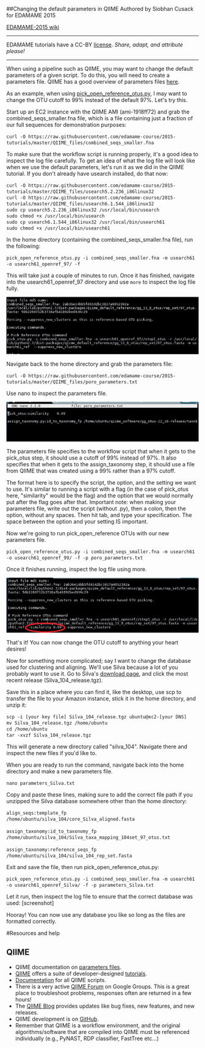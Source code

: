 ##Changing the default parameters in QIIME
Authored by Siobhan Cusack for EDAMAME 2015

[EDAMAME-2015 wiki](https://github.com/edamame-course/2015-tutorials/wiki)

***
EDAMAME tutorials have a CC-BY [license](https://github.com/edamame-course/2015-tutorials/blob/master/LICENSE.md). _Share, adapt, and attribute please!_
***

When using a pipeline such as QIIME, you may want to change the default parameters of a given script. To do this, you will need to create a parameters file. QIIME has a good overview of parameters files [here](http://qiime.org/documentation/qiime_parameters_files.html).

As an example, when using [pick_open_reference_otus.py](http://qiime.org/scripts/pick_open_reference_otus.html), I may want to change the OTU cutoff to 99% instead of the default 97%. Let's try this.

Start up an EC2 instance with the QIIME AMI (ami-1918ff72) and grab the combined_seqs_smaller.fna file, which is a file containing just a fraction of our full sequences for demonstration purposes:

```
curl -O https://raw.githubusercontent.com/edamame-course/2015-tutorials/master/QIIME_files/combined_seqs_smaller.fna

```

To make sure that the workflow script is running properly, it's a good idea to inspect the log file carefully. To get an idea of what the log file will look like when we use the default parameters, let's run it as we did in the QIIME tutorial.
If you don't already have usearch installed, do that now:
```
curl -O https://raw.githubusercontent.com/edamame-course/2015-tutorials/master/QIIME_files/usearch5.2.236_i86linux32
curl -O https://raw.githubusercontent.com/edamame-course/2015-tutorials/master/QIIME_files/usearch6.1.544_i86linux32
sudo cp usearch5.2.236_i86linux32 /usr/local/bin/usearch
sudo chmod +x /usr/local/bin/usearch
sudo cp usearch6.1.544_i86linux32 /usr/local/bin/usearch61
sudo chmod +x /usr/local/bin/usearch61
```
In the home directory (containing the combined_seqs_smaller.fna file), run the following:

```
pick_open_reference_otus.py -i combined_seqs_smaller.fna -m usearch61 -o usearch61_openref_97/ -f

```
This will take just a couple of minutes to run. Once it has finished, navigate into the usearch61_openref_97 directory and use ```more``` to inspect the log file fully.

![img1](../img/similarity_97.jpg)

Navigate back to the home directory and grab the parameters file:
```
curl -O https://raw.githubusercontent.com/edamame-course/2015-tutorials/master/QIIME_files/poro_parameters.txt
```
Use nano to inspect the parameters file.

![img2](../img/parameters.jpg)

The parameters file specifies to the workflow script that when it gets to the pick_otus step, it should use a cutoff of 99% instead of 97%. It also specifies that when it gets to the assign_taxonomy step, it should use a file from QIIME that was created using a 99% rather than a 97% cutoff. 

The format here is to specify the script, the option, and the setting we want to use. It's similar to running a script with a flag (in the case of pick_otus here, "similarity" would be the flag) and the option that we would normally put after the flag goes after that. Important note: when making your parameters file, write out the script (without .py), then a colon, then the option, without any spaces. Then hit tab, and type your specification. The space between the option and your setting IS important.

Now we're going to run pick_open_reference OTUs with our new parameters file.  

```
pick_open_reference_otus.py -i combined_seqs_smaller.fna -m usearch61 -o usearch61_openref_99/ -f -p poro_parameters.txt
```
Once it finishes running, inspect the log file using more. 

![img3](../img/similarity_99.jpg)

That's it! You can now change the OTU cutoff to anything your heart desires!


Now for something more complicated; say I want to change the database used for clustering and aligning. We'll use Silva because a lot of you probably want to use it.
Go to Silva's [download page](http://www.arb-silva.de/no_cache/download/archive/qiime/), and click the most recent release (Silva_104_release.tgz).

Save this in a place where you can find it, like the desktop, use scp to transfer the file to your Amazon instance, stick it in the home directory, and unzip it:

```
scp -i [your key file] Silva_104_release.tgz ubuntu@ec2-[your DNS]
mv Silva_104_release.tgz /home/ubuntu
cd /home/ubuntu
tar -xvzf Silva_104_release.tgz

```
This will generate a new directory called "silva_104". Navigate there and inspect the new files if you'd like to. 

When you are ready to run the command, navigate back into the home directory and make a new parameters file.

```
nano parameters_Silva.txt
```
Copy and paste these lines, making sure to add the correct file path if you unzipped the Silva database somewhere other than the home directory:

```
align_seqs:template_fp    /home/ubuntu/silva_104/core_Silva_aligned.fasta 

assign_taxonomy:id_to_taxonomy_fp   /home/ubuntu/silva_104/Silva_taxa_mapping_104set_97_otus.txt

assign_taxonomy:reference_seqs_fp   /home/ubuntu/silva_104/silva_104_rep_set.fasta

```
Exit and save the file, then run pick_open_reference_otus.py:

```
pick_open_reference_otus.py -i combined_seqs_smaller.fna -m usearch61 -o usearch61_openref_Silva/ -f -p parameters_Silva.txt

```
Let it run, then inspect the log file to ensure that the correct database was used:
[screenshot]

Hooray! You can now use any database you like so long as the files are formatted correctly.

#Resources and help
## QIIME
  - QIIME documentation on [parameters files](http://qiime.org/documentation/qiime_parameters_files.html).
  - [QIIME](qiime.org) offers a suite of developer-designed [tutorials](http://www.qiime.org/tutorials/tutorial.html).
  - [Documentation](http://www.qiime.org/scripts/index.html) for all QIIME scripts.
  - There is a very active [QIIME Forum](https://groups.google.com/forum/#!forum/qiime-forum) on Google Groups.  This is a great place to troubleshoot problems, responses often are returned in a few hours!
  - The [QIIME Blog](http://qiime.wordpress.com/) provides updates like bug fixes, new features, and new releases.
  - QIIME development is on [GitHub](https://github.com/biocore/qiime).
  - Remember that QIIME is a workflow environment, and the original algorithms/software that are compiled into QIIME must be referenced individually (e.g., PyNAST, RDP classifier, FastTree etc...)



